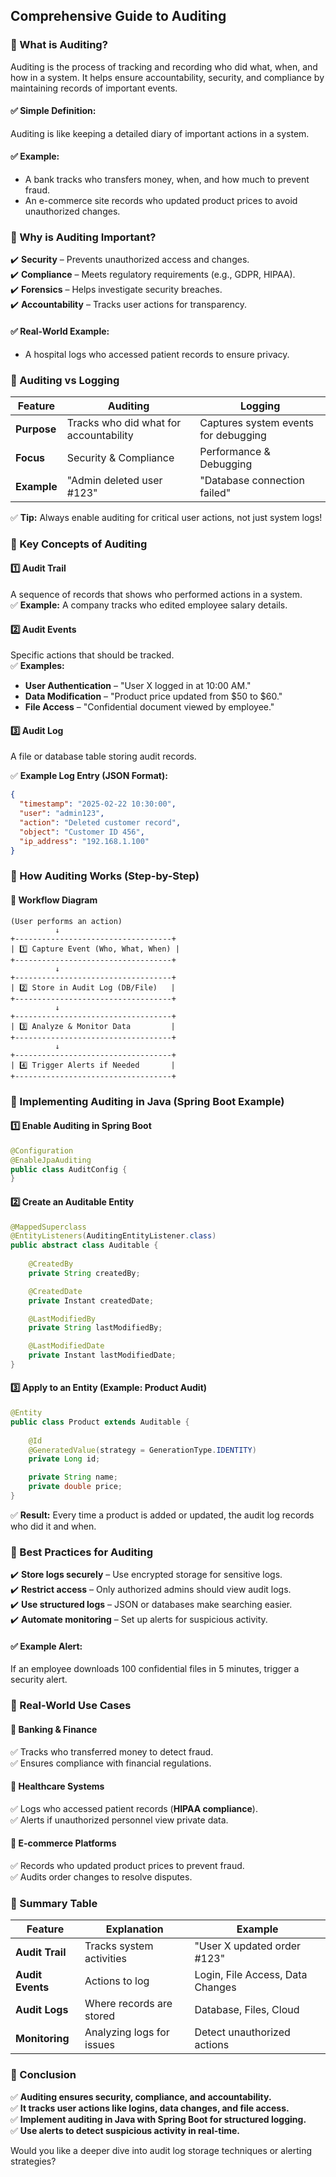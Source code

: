 ## Comprehensive Guide to Auditing

### 🔹 What is Auditing?
Auditing is the process of tracking and recording who did what, when, and how in a system. It helps ensure accountability, security, and compliance by maintaining records of important events.

#### ✅ Simple Definition:
Auditing is like keeping a detailed diary of important actions in a system.

#### ✅ Example:
- A bank tracks who transfers money, when, and how much to prevent fraud.
- An e-commerce site records who updated product prices to avoid unauthorized changes.

### 🔹 Why is Auditing Important?
✔️ **Security** – Prevents unauthorized access and changes.  
✔️ **Compliance** – Meets regulatory requirements (e.g., GDPR, HIPAA).  
✔️ **Forensics** – Helps investigate security breaches.  
✔️ **Accountability** – Tracks user actions for transparency.  

#### ✅ Real-World Example:
- A hospital logs who accessed patient records to ensure privacy.

### 🔹 Auditing vs Logging
| Feature     | Auditing | Logging |
|------------|----------|---------|
| **Purpose** | Tracks who did what for accountability | Captures system events for debugging |
| **Focus** | Security & Compliance | Performance & Debugging |
| **Example** | "Admin deleted user #123" | "Database connection failed" |

✅ **Tip:** Always enable auditing for critical user actions, not just system logs!

### 🔹 Key Concepts of Auditing

#### 1️⃣ Audit Trail
A sequence of records that shows who performed actions in a system.  
✅ **Example:** A company tracks who edited employee salary details.

#### 2️⃣ Audit Events
Specific actions that should be tracked.  
✅ **Examples:**
- **User Authentication** – "User X logged in at 10:00 AM."
- **Data Modification** – "Product price updated from $50 to $60."
- **File Access** – "Confidential document viewed by employee."

#### 3️⃣ Audit Log
A file or database table storing audit records.

✅ **Example Log Entry (JSON Format):**
```json
{
  "timestamp": "2025-02-22 10:30:00",
  "user": "admin123",
  "action": "Deleted customer record",
  "object": "Customer ID 456",
  "ip_address": "192.168.1.100"
}
```

### 🔹 How Auditing Works (Step-by-Step)

#### 🔹 Workflow Diagram
```
(User performs an action)
          ↓  
+-----------------------------------+
| 1️⃣ Capture Event (Who, What, When) |
+-----------------------------------+
          ↓  
+-----------------------------------+
| 2️⃣ Store in Audit Log (DB/File)   |
+-----------------------------------+
          ↓  
+-----------------------------------+
| 3️⃣ Analyze & Monitor Data         |
+-----------------------------------+
          ↓  
+-----------------------------------+
| 4️⃣ Trigger Alerts if Needed       |
+-----------------------------------+
```

### 🔹 Implementing Auditing in Java (Spring Boot Example)

#### 1️⃣ Enable Auditing in Spring Boot
```java
@Configuration
@EnableJpaAuditing
public class AuditConfig {
}
```

#### 2️⃣ Create an Auditable Entity
```java
@MappedSuperclass
@EntityListeners(AuditingEntityListener.class)
public abstract class Auditable {
    
    @CreatedBy
    private String createdBy;

    @CreatedDate
    private Instant createdDate;

    @LastModifiedBy
    private String lastModifiedBy;

    @LastModifiedDate
    private Instant lastModifiedDate;
}
```

#### 3️⃣ Apply to an Entity (Example: Product Audit)
```java
@Entity
public class Product extends Auditable {
    
    @Id
    @GeneratedValue(strategy = GenerationType.IDENTITY)
    private Long id;

    private String name;
    private double price;
}
```
✅ **Result:** Every time a product is added or updated, the audit log records who did it and when.

### 🔹 Best Practices for Auditing
✔️ **Store logs securely** – Use encrypted storage for sensitive logs.  
✔️ **Restrict access** – Only authorized admins should view audit logs.  
✔️ **Use structured logs** – JSON or databases make searching easier.  
✔️ **Automate monitoring** – Set up alerts for suspicious activity.  

#### ✅ Example Alert:
If an employee downloads 100 confidential files in 5 minutes, trigger a security alert.

### 🔹 Real-World Use Cases

#### 🔸 Banking & Finance
✅ Tracks who transferred money to detect fraud.  
✅ Ensures compliance with financial regulations.  

#### 🔸 Healthcare Systems
✅ Logs who accessed patient records (**HIPAA compliance**).  
✅ Alerts if unauthorized personnel view private data.  

#### 🔸 E-commerce Platforms
✅ Records who updated product prices to prevent fraud.  
✅ Audits order changes to resolve disputes.  

### 🔹 Summary Table
| Feature       | Explanation                        | Example                        |
|--------------|--------------------------------|--------------------------------|
| **Audit Trail** | Tracks system activities       | "User X updated order #123"  |
| **Audit Events** | Actions to log                 | Login, File Access, Data Changes |
| **Audit Logs** | Where records are stored       | Database, Files, Cloud       |
| **Monitoring** | Analyzing logs for issues      | Detect unauthorized actions   |

### 🔹 Conclusion
✅ **Auditing ensures security, compliance, and accountability.**  
✅ **It tracks user actions like logins, data changes, and file access.**  
✅ **Implement auditing in Java with Spring Boot for structured logging.**  
✅ **Use alerts to detect suspicious activity in real-time.**  

Would you like a deeper dive into audit log storage techniques or alerting strategies?

